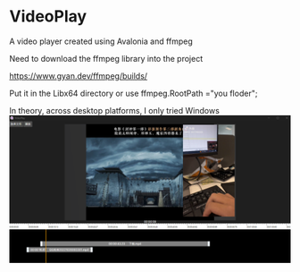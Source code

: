 # VideoPlay
A video player created using Avalonia and ffmpeg


Need to download the ffmpeg library into the project

https://www.gyan.dev/ffmpeg/builds/

Put it in the Libx64 directory or use  ffmpeg.RootPath ="you floder";

In theory, across desktop platforms, I only tried Windows
![image](ScreenShot.png)
